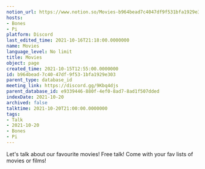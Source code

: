 ```yaml
---
notion_url: https://www.notion.so/Movies-b964bead7c4047df9f531bfa1929e303
hosts:
- Bones
- Pi
platform: Discord
last_edited_time: 2021-10-16T21:18:00.0000000
name: Movies
language_level: No limit
title: Movies
object: page
created_time: 2021-10-15T12:55:00.0000000
id: b964bead-7c40-47df-9f53-1bfa1929e303
parent_type: database_id
meeting_link: https://discord.gg/9Kbq4djs
parent_database_id: e9339446-880f-4ef0-8ad7-8ad1f507dded
indexDate: 2021-10-20
archived: false
talktime: 2021-10-20T21:00:00.0000000
tags:
- Talk
- 2021-10-20
- Bones
- Pi
---
```


Let's talk about our favourite movies!
Free talk! Come with your fav lists of movies or films!


